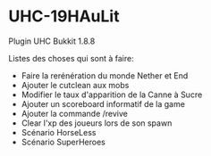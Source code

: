 # UHC-19HAuLit
Plugin UHC Bukkit 1.8.8

Listes des choses qui sont à faire:
- Faire la rerénération du monde Nether et End
- Ajouter le cutclean aux mobs
- Modifier le taux d'apparition de la Canne à Sucre
- Ajouter un scoreboard informatif de la game
- Ajouter la commande /revive
- Clear l'xp des joueurs lors de son spawn
- Scénario HorseLess
- Scénario SuperHeroes
